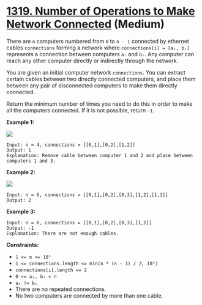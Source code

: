 # [1319. Number of Operations to Make Network Connected][link] (Medium)

[link]: https://leetcode.com/problems/number-of-operations-to-make-network-connected/

There are `n` computers numbered from `0` to `n - 1` connected by ethernet cables `connections`
forming a network where `connections[i] = [aᵢ, bᵢ]` represents a connection between computers `aᵢ`
and `bᵢ`. Any computer can reach any other computer directly or indirectly through the network.

You are given an initial computer network `connections`. You can extract certain cables between two
directly connected computers, and place them between any pair of disconnected computers to make them
directly connected.

Return the minimum number of times you need to do this in order to make all the computers connected.
If it is not possible, return `-1`.

**Example 1:**

![](https://assets.leetcode.com/uploads/2020/01/02/sample_1_1677.png)

```
Input: n = 4, connections = [[0,1],[0,2],[1,2]]
Output: 1
Explanation: Remove cable between computer 1 and 2 and place between computers 1 and 3.
```

**Example 2:**

![](https://assets.leetcode.com/uploads/2020/01/02/sample_2_1677.png)

```
Input: n = 6, connections = [[0,1],[0,2],[0,3],[1,2],[1,3]]
Output: 2
```

**Example 3:**

```
Input: n = 6, connections = [[0,1],[0,2],[0,3],[1,2]]
Output: -1
Explanation: There are not enough cables.
```

**Constraints:**

- `1 <= n <= 10⁵`
- `1 <= connections.length <= min(n * (n - 1) / 2, 10⁵)`
- `connections[i].length == 2`
- `0 <= aᵢ, bᵢ < n`
- `aᵢ != bᵢ`
- There are no repeated connections.
- No two computers are connected by more than one cable.
